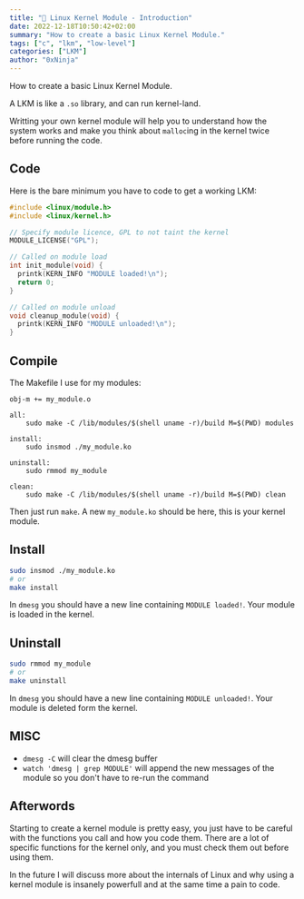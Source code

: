 ```yaml
---
title: "🔎 Linux Kernel Module - Introduction"
date: 2022-12-18T10:50:42+02:00
summary: "How to create a basic Linux Kernel Module."
tags: ["c", "lkm", "low-level"]
categories: ["LKM"]
author: "0xNinja"
---
```


How to create a basic Linux Kernel Module.

A LKM is like a `.so` library, and can run kernel-land.

Writting your own kernel module will help you to understand how the system works and make you think about `malloc`ing in the kernel twice before running the code.

## Code

Here is the bare minimum you have to code to get a working LKM:

```c
#include <linux/module.h>
#include <linux/kernel.h>

// Specify module licence, GPL to not taint the kernel
MODULE_LICENSE("GPL");

// Called on module load
int init_module(void) {
  printk(KERN_INFO "MODULE loaded!\n");
  return 0;
}

// Called on module unload
void cleanup_module(void) {
  printk(KERN_INFO "MODULE unloaded!\n");
}
```

## Compile

The Makefile I use for my modules:

```make
obj-m += my_module.o

all:
    sudo make -C /lib/modules/$(shell uname -r)/build M=$(PWD) modules

install:
    sudo insmod ./my_module.ko

uninstall:
    sudo rmmod my_module

clean:
    sudo make -C /lib/modules/$(shell uname -r)/build M=$(PWD) clean
```

Then just run `make`. A new `my_module.ko` should be here, this is your kernel module.

## Install

```sh
sudo insmod ./my_module.ko
# or
make install
```

In `dmesg` you should have a new line containing `MODULE loaded!`. Your module is loaded in the kernel.

## Uninstall

```sh
sudo rmmod my_module
# or
make uninstall
```

In `dmesg` you should have a new line containing `MODULE unloaded!`. Your module is deleted form the kernel.

## MISC

* `dmesg -C` will clear the dmesg buffer
* `watch 'dmesg | grep MODULE'` will append the new messages of the module so you don't have to re-run the command

## Afterwords

Starting to create a kernel module is pretty easy, you just have to be careful with the functions you call and how you code them. There are a lot of specific functions for the kernel only, and you must check them out before using them.

In the future I will discuss more about the internals of Linux and why using a kernel module is insanely powerfull and at the same time a pain to code.